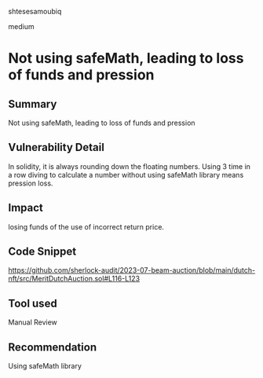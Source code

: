 shtesesamoubiq

medium

# Not using safeMath, leading to loss of funds and pression

## Summary
Not using safeMath, leading to loss of funds and pression 
## Vulnerability Detail
In solidity, it is always rounding down the floating numbers. Using 3 time in a row diving to calculate a number without using safeMath library means pression loss.
## Impact
losing funds of the use of incorrect return price.
## Code Snippet
https://github.com/sherlock-audit/2023-07-beam-auction/blob/main/dutch-nft/src/MeritDutchAuction.sol#L116-L123
## Tool used

Manual Review

## Recommendation
Using safeMath library